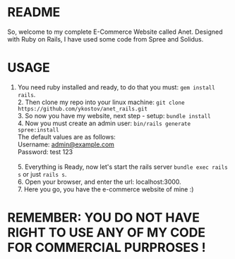 # README

So, welcome to my complete E-Commerce Website called Anet.
Designed with Ruby on Rails, I have used some code from Spree and Solidus.

<h1> USAGE </h1>

1. You need ruby installed and ready, to do that you must:
```gem install rails```.
<br>2. Then clone my repo into your linux machine:
```git clone https://github.com/ykostov/anet_rails.git ```
<br>3. So now you have my website, next step - setup:
```bundle install```
<br>4. Now you must create an admin user:
``` bin/rails generate spree:install ``` <br>
The default values are as follows: <br>
Username: admin@example.com <br>
Password: test 123 <br>
<br>5. Everything is Ready, now let's start the rails server
``` bundle exec rails s ``` or just ```rails s```.
<br>6. Open your browser, and enter the url: localhost:3000.
<br>7. Here you go, you have the e-commerce website of mine :)

<h1> REMEMBER: YOU DO NOT HAVE RIGHT TO USE ANY OF MY CODE FOR COMMERCIAL PURPROSES ! </H1>
